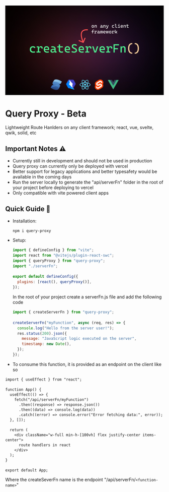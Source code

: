 ![Alt text](./public/banner.jpg)

# Query Proxy - Beta

Lightweight Route Hanlders on any client framework; react, vue, svelte, qwik, solid, etc

## Important Notes ⚠️

- Currently still in development and should not be used in production
- Query proxy can currently only be deployed with vercel
- Better support for legacy applications and better typesafety would be available in the coming days
- Run the server locally to generate the "api/serverFn" folder in the root of your project before deploying to vercel
- Only compatible with vite powered client apps

## Quick Guide 📖

- Installation:
  ```
  npm i query-proxy
  ```
- Setup:

  ```js
  import { defineConfig } from "vite";
  import react from "@vitejs/plugin-react-swc";
  import { queryProxy } from "query-proxy";
  import "./serverFn";

  export default defineConfig({
    plugins: [react(), queryProxy()],
  });
  ```

  In the root of your project create a serverFn.js file and add the following code

  ```js
  import { createServerFn } from "query-proxy";

  createServerFn("myFunction", async (req, res) => {
    console.log("Hello from the server user!");
    res.status(200).json({
      message: "JavaScript logic executed on the server",
      timestamp: new Date(),
    });
  });
  ```

- To consume this function, it is provided as an endpoint on the client like so

```tsx
import { useEffect } from "react";

function App() {
  useEffect(() => {
    fetch("/api/serverFn/myFunction")
      .then((response) => response.json())
      .then((data) => console.log(data))
      .catch((error) => console.error("Error fetching data:", error));
  }, []);

  return (
    <div className="w-full min-h-[100vh] flex justify-center items-center">
      route handlers in react
    </div>
  );
}

export default App;
```

Where the createSeverFn name is the endpoint "/api/serverFn/`<function-name>`"
